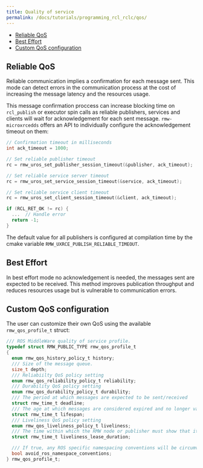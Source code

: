 ```yaml
---
title: Quality of service
permalink: /docs/tutorials/programming_rcl_rclc/qos/
---
```


- [Reliable QoS](#reliable-qos)
- [Best Effort](#best-effort)
- [Custom QoS configuration](#custom-qos-configuration)

## Reliable QoS

Reliable communication implies a confirmation for each message sent. This mode can detect errors in the communication process at the cost of increasing the message latency and the resources usage.

This message confirmation proccess can increase blocking time on `rcl_publish` or executor spin calls as reliable publishers, services and clients will wait for acknowledgement for each sent message. `rmw-microxrcedds` offers an API to individually configure the acknowledgement timeout on them:

  ```c
  // Confirmation timeout in milliseconds
  int ack_timeout = 1000;

  // Set reliable publisher timeout
  rc = rmw_uros_set_publisher_session_timeout(&publisher, ack_timeout);

  // Set reliable service server timeout
  rc = rmw_uros_set_service_session_timeout(&service, ack_timeout);

  // Set reliable service client timeout
  rc = rmw_uros_set_client_session_timeout(&client, ack_timeout);

  if (RCL_RET_OK != rc) {
    ...  // Handle error
    return -1;
  }
  ```

  The default value for all publishers is configured at compilation time by the cmake variable `RMW_UXRCE_PUBLISH_RELIABLE_TIMEOUT`.

## Best Effort

In best effort mode no acknowledgement is needed, the messages sent are expected to be received. This method improves publication throughput and reduces resources usage but is vulnerable to communication errors.

## Custom QoS configuration

The user can customize their own QoS using the available `rmw_qos_profile_t` struct:
  
```c
/// ROS MiddleWare quality of service profile.
typedef struct RMW_PUBLIC_TYPE rmw_qos_profile_t
{
  enum rmw_qos_history_policy_t history;
  /// Size of the message queue.
  size_t depth;
  /// Reliabiilty QoS policy setting
  enum rmw_qos_reliability_policy_t reliability;
  /// Durability QoS policy setting
  enum rmw_qos_durability_policy_t durability;
  /// The period at which messages are expected to be sent/received
  struct rmw_time_t deadline;
  /// The age at which messages are considered expired and no longer valid
  struct rmw_time_t lifespan;
  /// Liveliness QoS policy setting
  enum rmw_qos_liveliness_policy_t liveliness;
  /// The time within which the RMW node or publisher must show that it is alive
  struct rmw_time_t liveliness_lease_duration;

  /// If true, any ROS specific namespacing conventions will be circumvented.
  bool avoid_ros_namespace_conventions;
} rmw_qos_profile_t;
```

